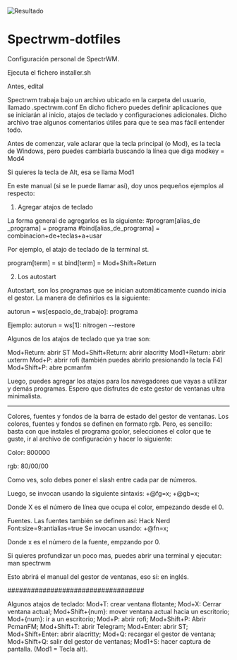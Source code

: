 ![Resultado](https://raw.githubusercontent.com/Svendeer/Spectrwm-dotfiles/blob/main/2021-02-07-121224_1366x768_scrot.png)

# Spectrwm-dotfiles
Configuración personal de SpectrWM.

Ejecuta el fichero installer.sh

Antes, edital

Spectrwm trabaja bajo un archivo ubicado en la carpeta del usuario, llamado .spectrwm.conf
En dicho fichero puedes definir aplicaciones que se iniciarán al inicio, atajos de teclado y configuraciones adicionales.
Dicho archivo trae algunos comentarios útiles para que te sea mas fácil entender todo.

Antes de comenzar, vale aclarar que la tecla principal (o Mod), es la tecla de Windows, pero puedes cambiarla buscando la línea que diga
modkey = Mod4

Si quieres la tecla de Alt, esa se llama Mod1

En este manual (si se le puede llamar así), doy unos pequeños ejemplos al respecto:

1. Agregar atajos de teclado

La forma general de agregarlos es la siguiente:
#program[alias_de _programa] = programa
#bind[alias_de_programa]    = combinacion+de+teclas+a+usar

Por ejemplo, el atajo de teclado de la terminal st.

program[term] 	    = st
bind[term] 		= Mod+Shift+Return

2. Los autostart

Autostart, son los programas que se inician automáticamente cuando inicia el gestor. La manera de definirlos es la siguiente:

autorun = ws[espacio_de_trabajo]: programa

Ejemplo:
autorun = ws[1]: nitrogen --restore

Algunos de los atajos de teclado que ya trae son:

Mod+Return: abrir ST
Mod+Shift+Return: abrir alacritty
Mod1+Return: abrir uxterm
Mod+P: abrir rofi (también puedes abrirlo presionando la tecla F4)
Mod+Shift+P: abre pcmanfm

Luego, puedes agregar los atajos para los navegadores que vayas a utilizar y demás programas. Espero que disfrutes de este gestor de ventanas ultra minimalista.

_________________________________________________________________________________________________________________________________________________________________________________

Colores, fuentes y fondos de la barra de estado del gestor de ventanas.
Los colores, fuentes y fondos se definen en formato rgb. Pero, es sencillo: basta con que instales el programa gcolor, selecciones el color que te guste, ir al archivo de configuración y hacer lo siguiente:

Color: 800000

rgb: 80/00/00

Como ves, solo debes poner el slash entre cada par de números.

Luego, se invocan usando la siguiente sintaxis: +@fg=x; +@gb=x;

Donde X es el número de línea que ocupa el color, empezando desde el 0.

Fuentes.
Las fuentes también se definen así: Hack Nerd Font:size=9:antialias=true
Se invocan usando: +@fn=x;

Donde x es el número de la fuente, empzando por 0.

Si quieres profundizar un poco mas, puedes abrir una terminal y ejecutar:
man spectrwm

Esto abrirá el manual del gestor de ventanas, eso sí: en inglés.

###################################

Algunos atajos de teclado:
Mod+T: crear ventana flotante;
Mod+X: Cerrar ventana actual;
Mod+Shift+{num}: mover ventana actual hacia un escritorio;
Mod+{num}: ir a un escritorio;
Mod+P: abrir rofi;
Mod+Shift+P: Abrir PcmanFM;
Mod+Shift+T: abrir Telegram;
Mod+Enter: abrir ST;
Mod+Shift+Enter: abrir alacritty;
Mod+Q: recargar el gestor de ventana;
Mod+Shift+Q: salir del gestor de ventanas;
Mod1+S: hacer captura de pantalla. (Mod1 = Tecla alt).
